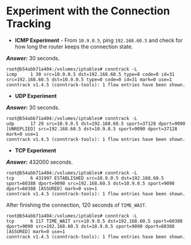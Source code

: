# Experiment with the Connection Tracking

- **ICMP Experiment** - From `10.9.0.5`, ping `192.168.60.5` and check for how long the router keeps the connection state.

***Answer:*** 30 seconds.

```
root@b54abb71a404:/volumes/iptables# conntrack -L
icmp     1 30 src=10.9.0.5 dst=192.168.60.5 type=8 code=0 id=31 src=192.168.60.5 dst=10.9.0.5 type=0 code=0 id=31 mark=0 use=1
conntrack v1.4.5 (conntrack-tools): 1 flow entries have been shown.
```

- **UDP Experiment** 

***Answer:*** 30 seconds.

```
root@b54abb71a404:/volumes/iptables# conntrack -L
udp      17 29 src=10.9.0.5 dst=192.168.60.5 sport=37128 dport=9090 [UNREPLIED] src=192.168.60.5 dst=10.9.0.5 sport=9090 dport=37128 mark=0 use=1
conntrack v1.4.5 (conntrack-tools): 1 flow entries have been shown.
```

- **TCP Experiment** 

***Answer:*** 432000 seconds.

```
root@b54abb71a404:/volumes/iptables# conntrack -L
tcp      6 431997 ESTABLISHED src=10.9.0.5 dst=192.168.60.5 sport=60388 dport=9090 src=192.168.60.5 dst=10.9.0.5 sport=9090 dport=60388 [ASSURED] mark=0 use=1
conntrack v1.4.5 (conntrack-tools): 1 flow entries have been shown.
```

After finishing the connection, 120 seconds of `TIME_WAIT`.

```
root@b54abb71a404:/volumes/iptables# conntrack -L
tcp      6 117 TIME_WAIT src=10.9.0.5 dst=192.168.60.5 sport=60388 dport=9090 src=192.168.60.5 dst=10.9.0.5 sport=9090 dport=60388 [ASSURED] mark=0 use=1
conntrack v1.4.5 (conntrack-tools): 1 flow entries have been shown.
```